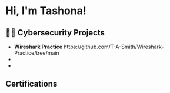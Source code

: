 <h1>Hi, I'm Tashona!
<h2>👨‍💻 Cybersecurity Projects</h2>
<ul class="a">
  <li><b>Wireshark Practice</b>  https://github.com/T-A-Smith/Wireshark-Practice/tree/main</li>
  <li></li>
  <li></li>
</ul> 
<h2>Certifications</h2>
